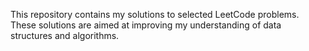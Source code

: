 This repository contains my solutions to selected LeetCode problems. These solutions are aimed at improving my understanding of data structures and algorithms.

